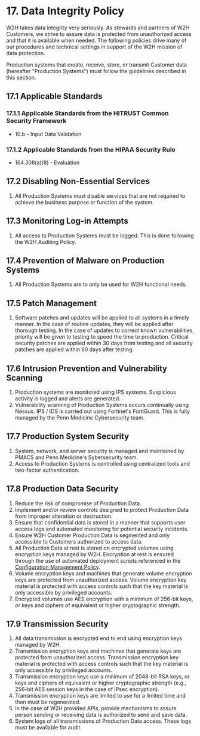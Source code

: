 # 17. Data Integrity Policy

W2H takes data integrity very seriously. As stewards and partners of W2H Customers, we strive to assure data is protected from unauthorized access and that it is available when needed. The following policies drive many of our procedures and technical settings in support of the W2H mission of data protection.

Production systems that create, receive, store, or transmit Customer data (hereafter "Production Systems") must follow the guidelines described in this section.

## 17.1 Applicable Standards

### 17.1.1 Applicable Standards from the HITRUST Common Security Framework

* 10.b - Input Data Validation

### 17.1.2 Applicable Standards from the HIPAA Security Rule

* 164.308(a)(8) - Evaluation

## 17.2 Disabling Non-Essential Services

1. All Production Systems must disable services that are not required to achieve the business purpose or function of the system.

## 17.3 Monitoring Log-in Attempts

1. All access to Production Systems must be logged. This is done following the W2H Auditing Policy.

## 17.4 Prevention of Malware on Production Systems

1. All Production Systems are to only be used for W2H functional needs.

## 17.5 Patch Management

1. Software patches and updates will be applied to all systems in a timely manner. In the case of routine updates, they will be applied after thorough testing. In the case of updates to correct known vulnerabilities, priority will be given to testing to speed the time to production. Critical security patches are applied within 30 days from testing and all security patches are applied within 90 days after testing.

## 17.6 Intrusion Prevention and Vulnerability Scanning

1. Production systems are monitored using IPS systems. Suspicious activity is logged and alerts are generated.
2. Vulnerability scanning of Production Systems occurs continually using Nessus. IPS / IDS is carried out using Fortinet's FortiGuard. This is fully managed by the Penn Medicine Cybersecurity team.

## 17.7 Production System Security

1. System, network, and server security is managed and maintained by PMACS and Penn Medicine's Sybersecurity team.
2. Access to Production Systems is controlled using centralized tools and two-factor authentication.

## 17.8 Production Data Security

1. Reduce the risk of compromise of Production Data.
2. Implement and/or review controls designed to protect Production Data from improper alteration or destruction.
3. Ensure that confidential data is stored in a manner that supports user access logs and automated monitoring for potential security incidents.
4. Ensure W2H Customer Production Data is segmented and only accessible to Customers authorized to access data.
5. All Production Data at rest is stored on encrypted volumes using encryption keys managed by W2H. Encryption at rest is ensured through the use of automated deployment scripts referenced in the [Configuration Management Policy](./09-configuration_management_policy.md).
6. Volume encryption keys and machines that generate volume encryption keys are protected from unauthorized access. Volume encryption key material is protected with access controls such that the key material is only accessible by privileged accounts.
7. Encrypted volumes use AES encryption with a minimum of 256-bit keys, or keys and ciphers of equivalent or higher cryptographic strength.

## 17.9 Transmission Security

1. All data transmission is encrypted end to end using encryption keys managed by W2H. 
2. Transmission encryption keys and machines that generate keys are protected from unauthorized access. Transmission encryption key material is protected with access controls such that the key material is only accessible by privileged accounts.
3. Transmission encryption keys use a minimum of 2048-bit RSA keys, or keys and ciphers of equivalent or higher cryptographic strength (e.g., 256-bit AES session keys in the case of IPsec encryption).
4. Transmission encryption keys are limited to use for a limited time and then must be regenerated.
5. In the case of W2H provided APIs, provide mechanisms to assure person sending or receiving data is authorized to send and save data.
6. System logs of all transmissions of Production Data access. These logs must be available for audit.
